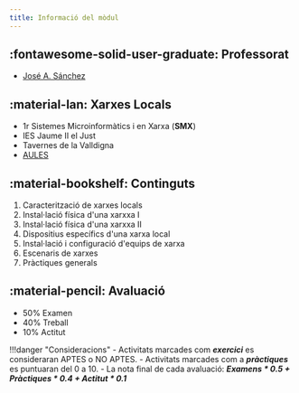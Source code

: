 ```yaml
---
title: Informació del mòdul
---
```


## :fontawesome-solid-user-graduate: Professorat

- [José A. Sánchez ](https://jbonache.github.io)

## :material-lan: Xarxes Locals

- 1r Sistemes Microinformàtics i en Xarxa (**SMX**)
- IES Jaume II el Just
- Tavernes de la Valldigna
- [AULES](https://aules.edu.gva.es/fp/course/view.php?id=xxxxxx)

## :material-bookshelf: Continguts

1. Caracterització de xarxes locals
2. Instal·lació física d'una xarxxa I
3. Instal·lació física d'una xarxxa II
4. Dispositius específics d'una xarxa local
5. Instal·lació i configuració d'equips de xarxa
6. Escenaris de xarxes
7. Pràctiques generals

## :material-pencil: Avaluació

- 50% Examen
- 40% Treball
- 10% Actitut

!!!danger "Consideracions"
    - Activitats marcades com ***exercici*** es consideraran APTES o NO APTES.
    - Activitats marcades com a ***pràctiques*** es puntuaran del 0 a 10.
    - La nota final de cada avaluació: ***Examens * 0.5 + Pràctiques * 0.4 + Actitut * 0.1***
